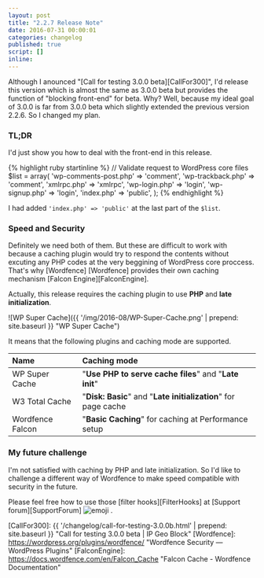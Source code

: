 ```yaml
---
layout: post
title: "2.2.7 Release Note"
date: 2016-07-31 00:00:01
categories: changelog
published: true
script: []
inline:
---
```


Although I anounced "[Call for testing 3.0.0 beta][CallFor300]", I'd release 
this version which is almost the same as 3.0.0 beta but provides the function 
of "blocking front-end" for beta. Why? Well, because my ideal goal of 3.0.0 is 
far from 3.0.0 beta which slightly extended the previous version 2.2.6. So I 
changed my plan.

<!--more-->

### TL;DR ###

I'd just show you how to deal with the front-end in this release.

{% highlight ruby startinline %}
// Validate request to WordPress core files
$list = array(
    'wp-comments-post.php' => 'comment',
    'wp-trackback.php'     => 'comment',
    'xmlrpc.php'           => 'xmlrpc',
    'wp-login.php'         => 'login',
    'wp-signup.php'        => 'login',
    'index.php'            => 'public',
);
{% endhighlight %}

I had added `'index.php' => 'public'` at the last part of the `$list`.

### Speed and Security ###

Definitely we need both of them. But these are difficult to work with because 
a caching plugin would try to respond the contents without excuting any PHP 
codes at the very beggining of WordPress core proccess. That's why [Wordfence]
[Wordfence] provides their own caching mechanism [Falcon Engine][FalconEngine].

Actually, this release requires the caching plugin to use **PHP** and **late 
initialization**.

![WP Super Cache]({{ '/img/2016-08/WP-Super-Cache.png' | prepend: site.baseurl }}
 "WP Super Cache")

It means that the following plugins and caching mode are supported.

| Name             | Caching mode                                                   |
|:-----------------|:---------------------------------------------------------------|
| WP Super Cache   | "**Use PHP to serve cache files**" and "**Late init**"         |
| W3 Total Cache   | "**Disk: Basic**" and "**Late initialization**" for page cache |
| Wordfence Falcon | "**Basic Caching**" for caching at Performance setup           |

### My future challenge ###

I'm not satisfied with caching by PHP and late initialization. So I'd like to 
challenge a different way of Wordfence to make speed compatible with security 
in the future.

Please feel free how to use those [filter hooks][FilterHooks] at 
[Support forum][SupportForum] <span class="emoji">
![emoji](https://assets-cdn.github.com/images/icons/emoji/unicode/1f425.png)
</span>.

[IP-Geo-Block]:  https://wordpress.org/plugins/ip-geo-block/ "WordPress › IP Geo Block « WordPress Plugins"
[CallFor300]:    {{ '/changelog/call-for-testing-3.0.0b.html' | prepend: site.baseurl }} "Call for testing 3.0.0 beta | IP Geo Block"
[Wordfence]:     https://wordpress.org/plugins/wordfence/ "Wordfence Security &mdash; WordPress Plugins"
[FalconEngine]:  https://docs.wordfence.com/en/Falcon_Cache "Falcon Cache - Wordfence Documentation"
